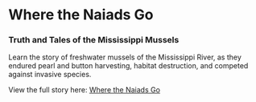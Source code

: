 # Where the Naiads Go
### Truth and Tales of the Mississippi Mussels

Learn the story of freshwater mussels of the Mississippi River, as they endured pearl and button harvesting, habitat destruction, and competed against invasive species. 

View the full story here: [Where the Naiads Go](https://cartobaldrica.github.io/where-the-naiads-go/)

